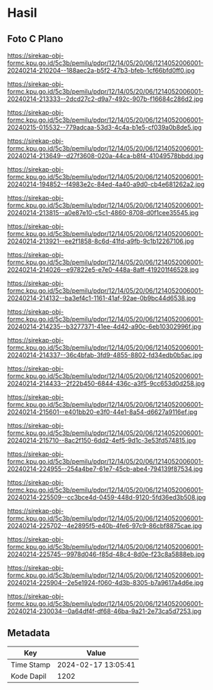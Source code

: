 # Hasil

## Foto C Plano

https://sirekap-obj-formc.kpu.go.id/5c3b/pemilu/pdpr/12/14/05/20/06/1214052006001-20240214-210204--188aec2a-b5f2-47b3-bfeb-1cf66bfd0ff0.jpg

https://sirekap-obj-formc.kpu.go.id/5c3b/pemilu/pdpr/12/14/05/20/06/1214052006001-20240214-213333--2dcd27c2-d9a7-492c-907b-f16684c286d2.jpg

https://sirekap-obj-formc.kpu.go.id/5c3b/pemilu/pdpr/12/14/05/20/06/1214052006001-20240215-015532--779adcaa-53d3-4c4a-b1e5-cf039a0b8de5.jpg

https://sirekap-obj-formc.kpu.go.id/5c3b/pemilu/pdpr/12/14/05/20/06/1214052006001-20240214-213649--d27f3608-020a-44ca-b8f4-41049578bbdd.jpg

https://sirekap-obj-formc.kpu.go.id/5c3b/pemilu/pdpr/12/14/05/20/06/1214052006001-20240214-194852--f4983e2c-84ed-4a40-a9d0-cb4e681262a2.jpg

https://sirekap-obj-formc.kpu.go.id/5c3b/pemilu/pdpr/12/14/05/20/06/1214052006001-20240214-213815--a0e87e10-c5c1-4860-8708-d0f1cee35545.jpg

https://sirekap-obj-formc.kpu.go.id/5c3b/pemilu/pdpr/12/14/05/20/06/1214052006001-20240214-213921--ee2f1858-8c6d-41fd-a9fb-9c1b12267106.jpg

https://sirekap-obj-formc.kpu.go.id/5c3b/pemilu/pdpr/12/14/05/20/06/1214052006001-20240214-214026--e97822e5-e7e0-448a-8aff-419201f46528.jpg

https://sirekap-obj-formc.kpu.go.id/5c3b/pemilu/pdpr/12/14/05/20/06/1214052006001-20240214-214132--ba3ef4c1-1161-41af-92ae-0b9bc44d6538.jpg

https://sirekap-obj-formc.kpu.go.id/5c3b/pemilu/pdpr/12/14/05/20/06/1214052006001-20240214-214235--b3277371-41ee-4d42-a90c-6eb10302996f.jpg

https://sirekap-obj-formc.kpu.go.id/5c3b/pemilu/pdpr/12/14/05/20/06/1214052006001-20240214-214337--36c4bfab-3fd9-4855-8802-fd34edb0b5ac.jpg

https://sirekap-obj-formc.kpu.go.id/5c3b/pemilu/pdpr/12/14/05/20/06/1214052006001-20240214-214433--2f22b450-6844-436c-a3f5-9cc653d0d258.jpg

https://sirekap-obj-formc.kpu.go.id/5c3b/pemilu/pdpr/12/14/05/20/06/1214052006001-20240214-215601--e401bb20-e3f0-44e1-8a54-d6627a9116ef.jpg

https://sirekap-obj-formc.kpu.go.id/5c3b/pemilu/pdpr/12/14/05/20/06/1214052006001-20240214-215710--8ac2f150-6dd2-4ef5-9d1c-3e53fd574815.jpg

https://sirekap-obj-formc.kpu.go.id/5c3b/pemilu/pdpr/12/14/05/20/06/1214052006001-20240214-224955--254a4be7-61e7-45cb-abe4-794139f87534.jpg

https://sirekap-obj-formc.kpu.go.id/5c3b/pemilu/pdpr/12/14/05/20/06/1214052006001-20240214-225509--cc3bce4d-0459-448d-9120-5fd36ed3b508.jpg

https://sirekap-obj-formc.kpu.go.id/5c3b/pemilu/pdpr/12/14/05/20/06/1214052006001-20240214-225702--4e2895f5-e40b-4fe6-97c9-86cbf8875cae.jpg

https://sirekap-obj-formc.kpu.go.id/5c3b/pemilu/pdpr/12/14/05/20/06/1214052006001-20240214-225745--9978d046-f85d-48c4-8d0e-f23c8a5888eb.jpg

https://sirekap-obj-formc.kpu.go.id/5c3b/pemilu/pdpr/12/14/05/20/06/1214052006001-20240214-225904--2e5e1924-f060-4d3b-8305-b7a9617a4d6e.jpg

https://sirekap-obj-formc.kpu.go.id/5c3b/pemilu/pdpr/12/14/05/20/06/1214052006001-20240214-230034--0a64df4f-df68-46ba-9a21-2e73ca5d7253.jpg


## Metadata

| Key        | Value               |
| ---------- | ------------------- |
| Time Stamp | 2024-02-17 13:05:41 |
| Kode Dapil | 1202                |



